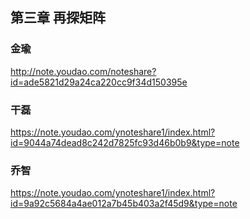 ## 第三章 再探矩阵

### 金瑜

http://note.youdao.com/noteshare?id=ade5821d29a24ca220cc9f34d150395e



### 干磊

https://note.youdao.com/ynoteshare1/index.html?id=9044a74dead8c242d7825fc93d46b0b9&type=note



### 乔智

https://note.youdao.com/ynoteshare1/index.html?id=9a92c5684a4ae012a7b45b403a2f45d9&type=note

